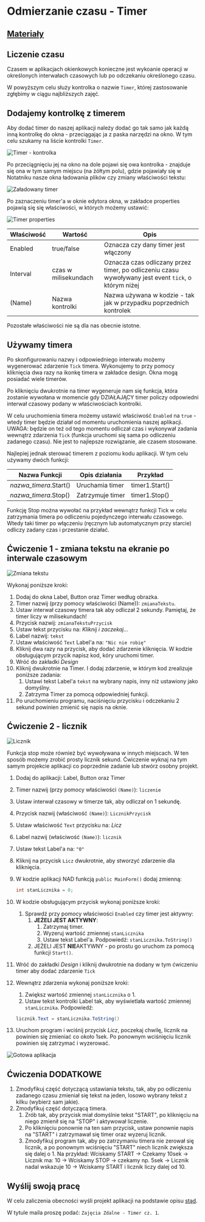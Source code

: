 # Odmierzanie czasu - Timer

## [Materiały](Materiały.pdf)

## Liczenie czasu

Czasem w aplikacjach okienkowych konieczne jest wykoanie operacji w określonych interwałach czasowych lub po odczekaniu określonego czasu.

W powyższym celu służy kontrolka o nazwie `Timer`, której zastosowanie zgłębimy w ciągu najbliższych zajęć.

## Dodajemy kontrolkę z timerem

Aby dodać timer do naszej aplikacji należy dodać go tak samo jak każdą inną kontrolkę do okna - przeciągając ja z paska narzędzi na okno. W tym celu szukamy na liście kontrolki `Timer`.

![Timer - kontrolka](Grafiki/T17_screen1.png)

Po przeciągnięciu jej na okno na dole pojawi się owa kontrolka - znajduje się ona w tym samym miejscu (na żółtym polu), gdzie pojawiały się w Notatniku nasze okna ładowania plików czy zmiany właściwości tekstu:

![Załadowany timer](Grafiki/T17_screen2.png)

Po zaznaczeniu timer'a w oknie edytora okna, w zakładce properties pojawią się się właściwości, w których możemy ustawić:

![Timer properties](Grafiki/T17_screen3.png)

| Właściwość | Wartość | Opis |
|-|-|-|
|Enabled|true/false|Oznacza czy dany timer jest włączony|
|Interval|czas w milisekundach|Oznacza czas odliczany przez timer, po odliczeniu czasu wywoływany jest event `tick`, o którym niżej|
|(Name)|Nazwa kontrolki|Nazwa używana w kodzie - tak jak w przypadku poprzednich kontrolek|

Pozostałe właściwości nie są dla nas obecnie istotne.

## Używamy timera

Po skonfigurowaniu nazwy i odpowiedniego interwału możemy wygenerować zdarzenie `Tick` timera. Wykonujemy to przy pomocy kliknięcia dwa razy na ikonkę timera w zakładce design. Okna mogą posiadać wiele timerów.

Po kliknięciu dwukrotnie na timer wygeneruje nam się funkcja, która zostanie wywołana w momencie gdy DZIAŁAJĄCY timer policzy odpowiedni interwał czasowy podany w właściwościach kontrolki.

W celu uruchomienia timera możemy ustawić właściwość `Enabled` na `true` - wtedy timer będzie działał od momentu uruchomienia naszej aplikacji. UWAGA: będzie on też od tego momentu odliczał czas i wykonywał zadania wewnątrz zdarzenia `Tick` (funkcja uruchomi się sama po odliczeniu zadanego czasu). Nie jest to najlepsze rozwiązanie, ale czasem stosowane.

Najlepiej jednak sterować timerem z poziomu kodu aplikacji. W tym celu używamy dwóch funkcji:

|Nazwa Funkcji|Opis działania|Przykład|
|-|-|-|
|*nazwa_timera*.Start()|Uruchamia timer|timer1.Start()|
|*nazwa_timera*.Stop()|Zatrzymuje timer|timer1.Stop()|

Funkcję Stop można wywołać na przykład wewnątrz funkcji Tick w celu zatrzymania timera po odliczeniu pojedynczego interwału czasowego. Wtedy taki timer po włączeniu (ręcznym lub automatycznym przy starcie) odliczy zadany czas i przestanie działać.

## Ćwiczenie 1 - zmiana tekstu na ekranie po interwale czasowym 

![Zmiana tekstu](Grafiki/T17_screen4.png)

Wykonaj poniższe kroki:

1. Dodaj do okna Label, Button oraz Timer według obrazka.
2. Timer nazwij (przy pomocy właściwości (Name)): `zmianaTekstu`.
3. Ustaw interwał czasowy timera tak aby odliczał 2 sekundy. Pamiętaj, że timer liczy w milisekundach!
4. Przycisk nazwij: `zmianaTekstuPrzycisk`
5. Ustaw tekst przycisku na: *Kliknij i zaczekaj...*
6. Label nazwij: `tekst`
7. Ustaw właściwość `Text` Label'a na: `"Nic nie robię"`
8. Kliknij dwa razy na przycisk, aby dodać zdarzenie kliknięcia. W kodzie obsługującym przycik napisz kod, kóry uruchomi timer.
9. Wróć do zakładki *Design*
10. Kliknij dwukrotnie na Timer. I dodaj zdarzenie, w którym kod zrealizuje poniższe zadania:
    1. Ustawi tekst Label'a `tekst` na wybrany napis, inny niż ustawiony jako domyślny.
    2. Zatrzyma Timer za pomocą odpowiedniej funkcji.
11. Po uruchomieniu programu, naciśnięciu przycisku i odczekaniu 2 sekund powinien zmienić się napis na oknie.

## Ćwiczenie 2 - licznik

![Licznik](Grafiki/T17_screen5.png)

Funkcja stop może również być wywoływana w innych miejscach. W ten sposób możemy zrobić prosty licznik sekund. Ćwiczenie wyknaj na tym samym projekcie aplikacji co poprzednie zadanie lub stwórz osobny projekt.

1. Dodaj do aplikacji: Label, Button oraz Timer
2. Timer nazwij (przy pomocy właściwości `(Name)`): `liczenie`
3. Ustaw interwał czasowy w timerze tak, aby odliczał on 1 sekundę.
4. Przycisk nazwij (właściwość `(Name)`): `LicznikPrzycisk`
5. Ustaw właściwość `Text` przycisku na: *Licz*
6. Label nazwij (właściwość `(Name)`): `licznik`
7. Ustaw tekst Label'a na: `"0"`
8. Kliknij na przycisk `Licz` dwukrotnie, aby stworzyć zdarzenie dla kliknięcia.
9. W kodzie aplikacji NAD funkcją `public MainForm()` dodaj zmienną:

   ```csharp
   int stanLicznika = 0;
   ```

10. W kodzie obsługującym przycisk wykonaj poniższe kroki:
    1. Sprawdź przy pomocy właściwości `Enabled` czy timer jest aktywny:
       1. **JEŻELI JEST AKTYWNY**:
          1. Zatrzymaj timer.
          2. Wyzeruj wartość zmiennej `stanLicznika`
          3. Ustaw tekst Label'a. Podpowiedź: `stanLicznika.ToString()`
       2. JEŻELI JEST **NIE**AKTYWNY - po prostu go uruchom za pomocą funkcji `Start()`.
11. Wróć do zakładki *Design* i kliknij dwukrotnie na dodany w tym ćwiczeniu timer aby dodać zdarzenie `Tick`
12. Wewnątrz zdarzenia wykonaj poniższe kroki:
    1. Zwiększ wartość zmiennej `stanLicznika` o 1.
    2. Ustaw tekst kontrolki Label tak, aby wyświetlała wartość zmiennej `stanLicznika`. Podpowiedź:

      ```csharp
      licznik.Text = stanLicznika.ToString()
      ```

13. Uruchom program i wciśnij przycisk *Licz*, poczekaj chwilę, licznik na powinien się zmieniać co około 1sek. Po ponownym wciśnięciu licznik powinien się zatrzymać i wyzerować.

![Gotowa aplikacja](Grafiki/T17_screen6.png)

## Ćwiczenia DODATKOWE

1. Zmodyfikuj część dotyczącą ustawiania tekstu, tak, aby po odliczeniu zadanego czasu zmieniał się tekst na jeden, losowo wybrany tekst z kilku  (wybierz sam jakie).
2. Zmodyfikuj część dotyczącą timera.
   1. Zrób tak, aby przycisk miał domyślnie tekst "START", po kliknięciu na niego zmienił się na "STOP" i aktywował liczenie.
   2. Po kliknięciu ponownie na ten sam przycisk, ustaw ponownie napis na "START" i zatrzymawał się timer oraz wyzeruj licznik.
   3. Zmodyfikuj program tak, aby po zatrzymaniu timera nie zerował się licznik, a po ponownym wciśnięciu "START" niech licznik zwiększa się dalej o 1. Na przykład: Wciskamy START -> Czekamy 10sek -> Licznik ma: 10 -> Wciskamy STOP -> czekamy np. 5sek -> Licznik nadal wskazuje 10 -> Wciskamy START i licznik liczy dalej od 10.

## Wyślij swoją pracę

W celu zaliczenia obecności wyśli projekt aplikacji na podstawie opisu [stąd](../ZdalneInstrukcja#wysyłanie-projektu-aplikacji-okienkowej).

W tytule maila proszę podać: `Zajęcia Zdalne - Timer cz. 1`.
